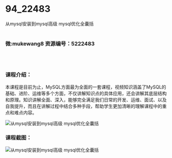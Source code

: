 # 94_22483
从mysql安装到mysql高级 mysql优化全囊括
<br/></br>
<h3>微:mukewang8 资源编号：5222483</h3>
<br/></br>
<h3>课程介绍：</h3>
<p>本课程是目前为止，MySQL方面最为全面的一套课程，视频知识涵盖了MySQL的基础、进阶、运维等多个方面，不仅讲解知识点的具体应用，还会讲解其底层结构和原理。知识讲解全面、深入，能够完全满足我们日常的开发、运维、面试、以及自我提升，而且在讲解过程中结合多种手段，帮助学生更加清晰的理解课程中的重点和难点内容。</p>
<p><img src="https://www.ko996.com/wp-content/uploads/img/2022/01/1-37-300x187.png" alt="从mysql安装到mysql高级 mysql优化全囊括"></p>
<div class="info-desc">
<h3>课程截图：</h3>
<p><img src="https://www.ko996.com/wp-content/uploads/img/2022/01/2-40.png" alt="从mysql安装到mysql高级 mysql优化全囊括"></p>


			
</div>
